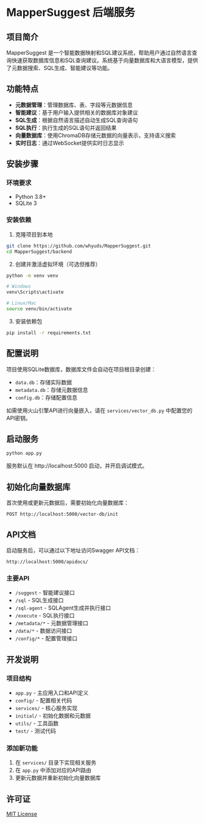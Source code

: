 # MapperSuggest 后端服务

## 项目简介

MapperSuggest 是一个智能数据映射和SQL建议系统，帮助用户通过自然语言查询快速获取数据库信息和SQL查询建议。系统基于向量数据库和大语言模型，提供了元数据搜索、SQL生成、智能建议等功能。

## 功能特点

- **元数据管理**：管理数据库、表、字段等元数据信息
- **智能建议**：基于用户输入提供相关的数据库对象建议
- **SQL生成**：根据自然语言描述自动生成SQL查询语句
- **SQL执行**：执行生成的SQL语句并返回结果
- **向量数据库**：使用ChromaDB存储元数据的向量表示，支持语义搜索
- **实时日志**：通过WebSocket提供实时日志显示

## 安装步骤

### 环境要求

- Python 3.8+
- SQLite 3

### 安装依赖

1. 克隆项目到本地

```bash
git clone https://github.com/whyuds/MapperSuggest.git
cd MapperSuggest/backend
```

2. 创建并激活虚拟环境（可选但推荐）

```bash
python -m venv venv

# Windows
venv\Scripts\activate

# Linux/Mac
source venv/bin/activate
```

3. 安装依赖包

```bash
pip install -r requirements.txt
```

## 配置说明

项目使用SQLite数据库，数据库文件会自动在项目根目录创建：

- `data.db`：存储实际数据
- `metadata.db`：存储元数据信息
- `config.db`：存储配置信息

如需使用火山引擎API进行向量嵌入，请在 `services/vector_db.py` 中配置您的API密钥。

## 启动服务

```bash
python app.py
```

服务默认在 http://localhost:5000 启动，并开启调试模式。

## 初始化向量数据库

首次使用或更新元数据后，需要初始化向量数据库：

```
POST http://localhost:5000/vector-db/init
```

## API文档

启动服务后，可以通过以下地址访问Swagger API文档：

```
http://localhost:5000/apidocs/
```

### 主要API

- `/suggest` - 智能建议接口
- `/sql` - SQL生成接口
- `/sql-agent` - SQLAgent生成并执行接口
- `/execute` - SQL执行接口
- `/metadata/*` - 元数据管理接口
- `/data/*` - 数据访问接口
- `/config/*` - 配置管理接口

## 开发说明

### 项目结构

- `app.py` - 主应用入口和API定义
- `config/` - 配置相关代码
- `services/` - 核心服务实现
- `initial/` - 初始化数据和元数据
- `utils/` - 工具函数
- `test/` - 测试代码

### 添加新功能

1. 在 `services/` 目录下实现相关服务
2. 在 `app.py` 中添加对应的API路由
3. 更新元数据并重新初始化向量数据库

## 许可证

[MIT License](LICENSE)